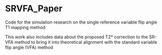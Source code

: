 # SRVFA_Paper
Code for the simulation research on the single reference variable flip angle T1 mapping method

This work also includes data about the proposed T2* correction to the SR-VFA method to bring it into theoretical alignment with the standard variable flip angle (VFA) method
